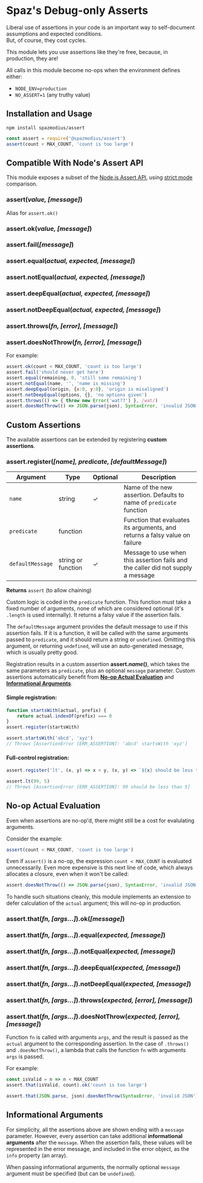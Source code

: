 # Spaz's Debug-only Asserts

Liberal use of assertions in your code is an important way to self-document assumptions and expected conditions.  
But, of course, they cost cycles.

This module lets you use assertions like they're free, because, in production, they are!

All calls in this module become no-ops when the environment defines either:

 - `NODE_ENV=production`
 - `NO_ASSERT=1` (any truthy value)

## Installation and Usage
```
npm install spazmodius/assert
```

```js
const assert = require('@spazmodius/assert')
assert(count < MAX_COUNT, 'count is too large')
```

## Compatible With Node's Assert API

This module exposes a subset of the [Node.js Assert API](https://nodejs.org/api/assert.html), using [strict mode](https://nodejs.org/api/assert.html#assert_strict_mode) 
comparison.

### assert(_value, [message]_)

Alias for `assert.ok()`

### assert.ok(_value, [message]_)
### assert.fail(_[message]_)
### assert.equal(_actual, expected, [message]_)
### assert.notEqual(_actual, expected, [message]_)
### assert.deepEqual(_actual, expected, [message]_)
### assert.notDeepEqual(_actual, expected, [message]_)
### assert.throws(_fn, [error], [message]_)
### assert.doesNotThrow(_fn, [error], [message]_)

For example:
```js
assert.ok(count < MAX_COUNT, 'count is too large')
assert.fail('should never get here')
assert.equal(remaining, 0, 'still some remaining')
assert.notEqual(name, '', 'name is missing')
assert.deepEqual(origin, {x:0, y:0}, 'origin is misaligned')
assert.notDeepEqual(options, {}, 'no options given')
assert.throws(() => { throw new Error('wat??') }, /wat/)
assert.doesNotThrow(() => JSON.parse(json), SyntaxError, 'invalid JSON')
```

## Custom Assertions

The available assertions can be extended by registering **custom assertions**.

### assert.register(_[name], predicate, [defaultMessage]_)

Argument | Type | Optional | Description
---|---|---|---
`name` | string | &check; | Name of the new assertion. Defaults to name of `predicate` function
`predicate` | function | | Function that evaluates its arguments, and returns a falsy value on failure
`defaultMessage` | string or function | &check; | Message to use when this assertion fails and the caller did not supply a message

**Returns** `assert` (to allow chaining)

Custom logic is coded in the `predicate` function.  This function must take a fixed number of arguments, none of which are considered optional (it's `.length` is used internally). It returns a falsy value if the assertion fails.

The `defaultMessage` argument provides the default message to use if this assertion fails.
If it is a function, it will be called with the same arguments passed to `predicate`,
and it should return a string or `undefined`.
Omitting this argument, or returning `undefined`, will use an auto-generated message, which is usually pretty good.

Registration results in a custom assertion **assert._name_()**, which takes the same parameters as `predicate`, plus an optional `message` parameter.
Custom assertions automatically benefit from **[No-op Actual Evaluation](#no-op-actual-evaluation)** and **[Informational Arguments](#informational-arguments)**.

#### Simple registration:
```js
function startsWith(actual, prefix) { 
	return actual.indexOf(prefix) === 0 
}
assert.register(startsWith)

assert.startsWith('abcd', 'xyz')
// Throws [AssertionError [ERR_ASSERTION]: 'abcd' startsWith 'xyz']
```

#### Full-control registration:
```js
assert.register('lt', (x, y) => x < y, (x, y) => `${x} should be less than ${y}` )

assert.lt(99, 5)
// Throws [AssertionError [ERR_ASSERTION]: 99 should be less than 5]
```

## No-op Actual Evaluation

Even when assertions are no-op'd, there might still be a cost for evalulating arguments.

Consider the example: 
```js
assert(count < MAX_COUNT, 'count is too large')
```

Even if `assert()` is a no-op, the expression `count < MAX_COUNT` is evaluated unnecessarily.
Even more expensive is this next line of code, which always allocates a closure, even when it won't be called:
```js
assert.doesNotThrow(() => JSON.parse(json), SyntaxError, 'invalid JSON')
```

To handle such situations cleanly, this module implements an extension to defer calculation of the `actual` argument; this will no-op in production.

### assert.that(_fn, [args...]_).ok(_[message]_)
### assert.that(_fn, [args...]_).equal(_expected, [message]_)
### assert.that(_fn, [args...]_).notEqual(_expected, [message]_)
### assert.that(_fn, [args...]_).deepEqual(_expected, [message]_)
### assert.that(_fn, [args...]_).notDeepEqual(_expected, [message]_)
### assert.that(_fn, [args...]_).throws(_expected, [error], [message]_)
### assert.that(_fn, [args...]_).doesNotThrow(_expected, [error], [message]_)

Function `fn` is called with arguments `args`, and the result is passed as the `actual` argument to the corresponding assertion.
In the case of `.throws()` and `.doesNotThrow()`,
a lambda that calls the function `fn` with arguments `args` is passed.

For example:
```js
const isValid = n => n < MAX_COUNT
assert.that(isValid, count).ok('count is too large')

assert.that(JSON.parse, json).doesNotThrow(SyntaxError, 'invalid JSON')
```

## Informational Arguments

For simplicity, all the assertions above are shown ending with a `message` parameter.
However, every assertion can take additional **informational arguments** after the `message`.
When the assertion fails, 
these values will be represented in the error message,
and included in the error object, as the `info` property (an array).

When passing informational arguments, the normally optional `message` argument must be specified (but can be `undefined`).
